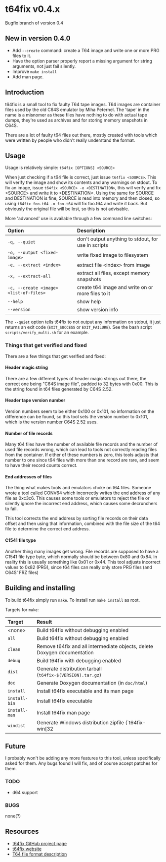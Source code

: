# t64fix v0.4.x

Bugfix branch of version 0.4

## New in version 0.4.0

- Add `--create` command: create a T64 image and write one or more PRG files to it.
- Have the option parser properly report a missing argument for string arguments,
  not just fail silently.
- Improve `make install`
- Add man page.


## Introduction

t64fix is a small tool to fix faulty T64 tape images. T64 images are container
files used by the old C64S emulator by Miha Peternel. The 'tape' in the name is
a misnomer as these files have nothing to do with actual tape dumps, they're
used as archives and for storing memory snapshots in C64S.

There are a lot of faulty t64 files out there, mostly created with tools which
were written by people who didn't really understand the format.


## Usage

Usage is relatively simple: `t64fix [OPTIONS] <SOURCE>`

When just checking if a t64 file is correct, just issue `t64fix <SOURCE>`. This
will verify the image and show its contents and any warnings on stdout. To fix
an image, issue `t64fix <SOURCE> -o <DESTINATION>`, this will verify and fix
\<SOURCE\> and write it to \<DESTINATION\>. Using the same for SOURCE and
DESTINATION is fine, SOURCE is read into memory and then closed, so using
`t64fix foo.t64 -o foo.t64` will fix foo.t64 and write it back. But obviously
the original file will be lost, so this is not advisable.


More 'advanced' use is available through a few command line switches:

| Option                                    | Description                                         |
|:----------------------------------------- |:----------------------------------------------------|
| `-q, --quiet`                             | don't output anything to stdout, for use in scripts |
| `-o, --output <fixed-image>`              | write fixed image to filesystem                     |
| `-e, --extract <index>`                   | extract file \<index\> from image                   |
| `-x, --extract-all`                       | extract all files, except memory snapshots          |
| `-c, --create <image> <list-of-files>`    | create t64 image and write on or more files to it   |
| `--help`                                  | show help                                           |
| `--version`                               | show version info                                   |


The `--quiet` option tells t64fix to not output any information on stdout, it
just returns an exit code (`EXIT_SUCCESS` or `EXIT_FAILURE`). See the bash
script `scripts/verify_multi.sh` for an example.



### Things that get verified and fixed

There are a few things that get verified and fixed:

#### Header magic string

There are a few different types of header magic strings out there, the correct
one being "C64S image file", padded to 32 bytes with 0x00. This is the string
found in t64 files generated by C64S 2.52.

#### Header tape version number

Version numbers seem to be either 0x100 or 0x101, no information on the
difference can be found, so this tool sets the version number to 0x101, which
is the version number C64S 2.52 uses.

#### Number of file records

Many t64 files have the number of available file records and the number of
used file records wrong, which can lead to tools not correctly reading files
from the container. If either of these numbers is zero, this tools adjusts that
number to one since t64 files with more than one record are rare, and seem to
have their record counts correct.

#### End addresses of files

The thing what makes tools and emulators choke on t64 files. Someone wrote a tool
called CONV64 which incorrectly writes the end address of any file as 0xc3c6.
This causes some tools or emulators to reject the file or silently ignore the
incorrect end address, which causes some decrunchers to fail.

This tool corrects the end address by sorting file records on their data offset
and then using that information, combined with the file size of the t64 file
to determine the correct end address.

#### C1541 file type

Another thing many images get wrong. File records are supposed to have a C1541
file type byte, which normally should be between 0x80 and 0x84. In reality this
is usually something like 0x01 or 0x44. This tool adjusts incorrect values to
0x82 (PRG), since t64 files can really only store PRG files (and C64S' FRZ files)


## Building and installing

To build t64fix simply run `make`. To install run `make install` as root.

Targets for `make`:

| Target          | Result
|:--------------- |:------------------------------------------------------------------------- |
| \<none\>        | Build t64fix without debugging enabled                                    |
| `all`           | Build t64fix without debugging enabled                                    |
| `clean`         | Remove t64fix and all intermediate objects, delete Doxygen documentation  |
| `debug`         | Build t64fix with debugging enabled                                       |
| `dist`          | Generate distribution tarball (`t64fix-$(VERSION).tar.gz`)                |
| `doc`           | Generate Doxygen documentation (in `doc/html`)                            |
| `install`       | Install t64fix executable and its man page                                |
| `install-bin`   | Install t64fix executable                                                 |
| `install-man`   | Install t64fix man page                                                   |
| `windist`       | Generate Windows distribution zipfile (`t64fix-win[32|64]-$(VERSION).zip` |



## Future

I probably won't be adding any more features to this tool, unless specifically
asked for them. Any bugs found I will fix, and of course accept patches for
them.

### TODO

- d64 support


### BUGS

none(?)


## Resources

- [t64fix GitHub project page](https://github.com/Compyx/t64fix/)
- [t64fix website](https://compyx.github.io/t64fix/)
- [T64 file format description](http://unusedino.de/ec64/technical/formats/t64.html)
